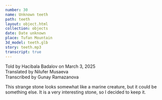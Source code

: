 ```yaml
---
number: 30
name: Unknown teeth
path: teeth
layout: object.html
collection: objects
date: Date unknown
place: Tufan Mountain
3d_model: teeth.glb
story: teeth.mp3
transcript: true
---
```


<div class="meta">
Told by Hacibala Badalov on March 3, 2025 <br>
Translated by Nilufer Musaeva<br>
Transcribed by Gunay Ramazanova
</div>

This strange stone looks somewhat like a marine creature, but it could be something else. It is a very interesting stone, so I decided to keep it.
